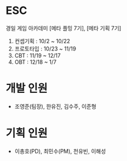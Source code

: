 # ESC
 경일 게임 아카데미 [메타 플밍 7기], [메타 기획 7기]
1. 컨셉기획 : 10/2 ~ 10/22
2. 프로토타입 : 10/23 ~ 11/19
3. CBT : 11/19 ~ 12/17
4. OBT : 12/18 ~ 1/7

# 개발 인원
- 조영준(팀장), 한유진, 김수주, 이준형

# 기획 인원
- 이총호(PD), 최민수(PM), 천유빈,  이해성
